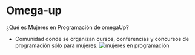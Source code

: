 # Omega-up

¿Qué es Mujeres en Programación de omegaUp?
- Comunidad donde se organizan cursos, conferencias y concursos de programación sólo para mujeres.
![mujeres en programación](https://user-images.githubusercontent.com/89166148/169929338-786b151a-e014-4aeb-b4e2-e10042189b25.png)
